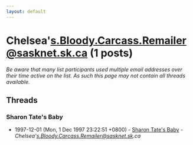 ```yaml
---
layout: default
---
```


# Chelsea's.Bloody.Carcass.Remailer@sasknet.sk.ca (1 posts)

_Be aware that many list participants used multiple email addresses over their time active on the list. As such this page may not contain all threads available._

## Threads

### Sharon Tate's Baby
+ 1997-12-01 (Mon, 1 Dec 1997 23:22:51 +0800) - [Sharon Tate's Baby](/archive/1997/12/007f896ceb5839e2d6a7b3eaaf1731694e9a93134487668ce3492ec74e0911e9) - _Chelsea's.Bloody.Carcass.Remailer@sasknet.sk.ca_

